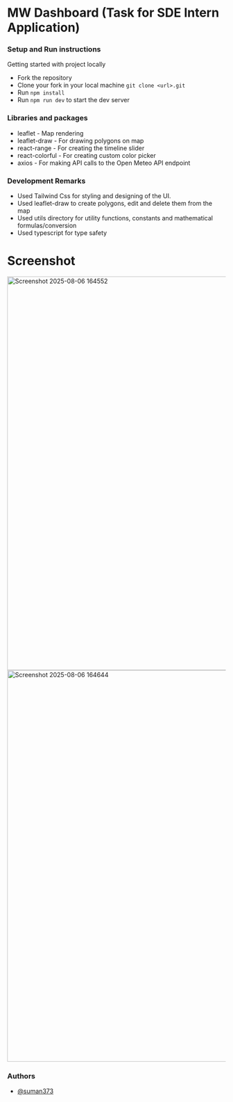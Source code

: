 
# MW Dashboard (Task for SDE Intern Application)


### Setup and Run instructions

 Getting started with project locally
   - Fork the repository
   - Clone your fork in your local machine `git clone <url>.git`
   - Run `npm install`
   - Run `npm run dev` to start the dev server

### Libraries and packages

- leaflet - Map rendering
- leaflet-draw - For drawing polygons on map
- react-range - For creating the timeline slider
- react-colorful - For creating custom color picker
- axios - For making API calls to the Open Meteo API endpoint

### Development Remarks 

- Used Tailwind Css for styling and designing of the UI.
- Used leaflet-draw to create polygons, edit and delete them from the map
- Used utils directory for utility functions, constants and mathematical formulas/conversion
- Used typescript for type safety


# Screenshot

<img width="1909" height="906" alt="Screenshot 2025-08-06 164552" src="https://github.com/user-attachments/assets/3e5dc6bd-47ad-40c9-a770-e3e68451632b" />


<img width="1914" height="901" alt="Screenshot 2025-08-06 164644" src="https://github.com/user-attachments/assets/8ec7d54f-669c-4866-b7d7-05cab38ebe2a" />


### Authors

- [@suman373](https://www.github.com/suman373)


